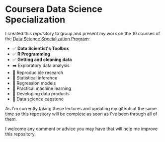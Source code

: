 # Coursera Data Science Specialization
I created this repository to group and present my work on the 10 courses of the [Data Science Specialization Program](https://www.coursera.org/specializations/jhu-data-science#about):
- :white_check_mark: **Data Scientist's Toolbox**
- :white_check_mark: **R Programming**
- :white_check_mark: **Getting and cleaning data**
- :arrow_right: Exploratory data analysis
- :black_square_button: Reproducible research
- :black_square_button: Statistical inference
- :black_square_button: Regression models
- :black_square_button: Practical machine learning
- :black_square_button: Developing data products
- :black_square_button: Data science capstone

As I'm currently taking these lectures and updating my github at the same time so this repository will be complete as soon as i've been through all of them.

I welcome any comment or advice you may have that will help me improve this repository.
